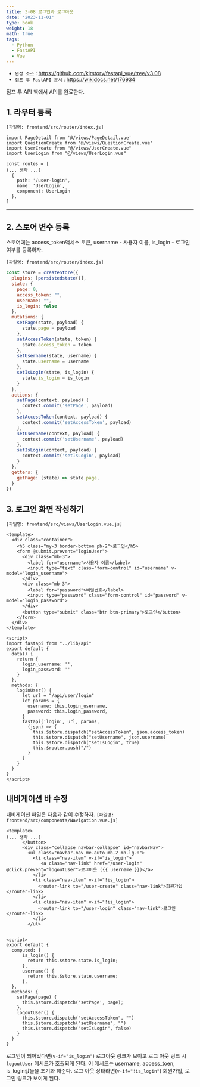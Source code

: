 ```yaml
---
title: 3-08 로그인과 로그아웃
date: '2023-11-01'
type: book
weight: 18
math: true
tags:
  - Python
  - FastAPI
  - Vue
---
```


- `완성 소스` : https://github.com/kjrstory/fastapi_vue/tree/v3.08
- `점프 투 FastAPI 문서` : https://wikidocs.net/176934


점프 투 API 책에서 API를 완료한다.

## 1. 라우터 등록


`[파일명: frontend/src/router/index.js]`
```javascript{hl_line=[4,"9-13"]}
import PageDetail from '@/views/PageDetail.vue'
import QuestionCreate from '@/views/QuestionCreate.vue'
import UserCreate from "@/views/UserCreate.vue"
import UserLogin from "@/views/UserLogin.vue"

const routes = [
(... 생략 ...)
  {
    path: '/user-login',
    name: 'UserLogin',
    component: UserLogin
  },
]
```

---
## 2. 스토어 변수 등록


스토어에는 access_token액세스 토큰, username - 사용자 이름, is_login - 로그인 여부를 등록하자.

`[파일명: frontend/src/router/index.js]`
```javascript
const store = createStore({
  plugins: [persistedstate()],
  state: {
    page: 0,
    access_token: "",
    username: "",
    is_login: false 
  },
  mutations: {
    setPage(state, payload) {
      state.page = payload
    },
    setAccessToken(state, token) {
      state.access_token = token
    },
    setUsername(state, username) {
      state.username = username
    },
    setIsLogin(state, is_login) {
      state.is_login = is_login
    }
  },
  actions: {
    setPage(context, payload) {
      context.commit('setPage', payload)
    },
    setAccessToken(context, payload) {
      context.commit('setAccessToken', payload)
    },
    setUsername(context, payload) {
      context.commit('setUsername', payload)
    },
    setIsLogin(context, payload) {
      context.commit('setIsLogin', payload)
    }
  },
  getters: {
    getPage: (state) => state.page,
  }
})
```

## 3. 로그인 화면 작성하기

`[파일명: frontend/src/views/UserLogin.vue.js]`
```vue
<template>
  <div class="container">
    <h5 class="my-3 border-bottom pb-2">로그인</h5>
    <form @submit.prevent="loginUser">
      <div class="mb-3">
        <label for="username">사용자 이름</label>
        <input type="text" class="form-control" id="username" v-model="login_username">
      </div>
      <div class="mb-3">
        <label for="password">비밀번호</label>
        <input type="password" class="form-control" id="password" v-model="login_password">
      </div>
      <button type="submit" class="btn btn-primary">로그인</button>
    </form>
  </div>
</template>

<script>
import fastapi from "../lib/api"
export default {
  data() {
    return {
      login_username: '',
      login_password: ''
    }
  },
  methods: {
    loginUser() {
      let url = "/api/user/login"
      let params = {
        username: this.login_username,
        password: this.login_password,
      }
      fastapi('login', url, params,
        (json) => {
          this.$store.dispatch("setAccessToken", json.access_token)
          this.$store.dispatch("setUsername", json.username)
          this.$store.dispatch("setIsLogin", true)
          this.$router.push("/")
        }
      )
    }
  }
}
</script>
```



## 내비게이션 바 수정


내비게이션 파일은 다음과 같이 수정하자.
`[파일명: frontend/src/components/Navigation.vue.js]`
```vue{hl_lines["6-17","20-26","33-35"]}
<template>
(... 생략 ...)
      </button>
      <div class="collapse navbar-collapse" id="navbarNav">
        <ul class="navbar-nav me-auto mb-2 mb-lg-0">
          <li class="nav-item" v-if="is_login">
             <a class="nav-link" href="/user-login" @click.prevent="logoutUser">로그아웃 ({{ username }})</a>
          </li>
          <li class="nav-item" v-if="!is_login">
            <router-link to="/user-create" class="nav-link">회원가입</router-link>
          </li>  
          <li class="nav-item" v-if="!is_login">  
            <router-link to="/user-login" class="nav-link">로그인</router-link>
          </li>
        </ul>


<script>
export default {
  computed: {
      is_login() {
        return this.$store.state.is_login;
      },
      username() {
        return this.$store.state.username;
      },
  },
  methods: {
    setPage(page) {
      this.$store.dispatch('setPage', page);
    },
    logoutUser() {
      this.$store.dispatch("setAccessToken", "")
      this.$store.dispatch("setUsername", "")
      this.$store.dispatch("setIsLogin", false)
    }
  }
}
```

로그인이 되어있다면(`v-if="is_login"`) 로그아웃 링크가 보이고 로그 아웃 링크 시 `logoutUser` 메서드가 호출되게 된다. 이 메서드는 username, access_toen, is_login값들을 초기화 해준다. 
로그 아웃 상태라면(`v-if="!is_login"`) 회원가입, 로그인 링크가 보이게 된다.
